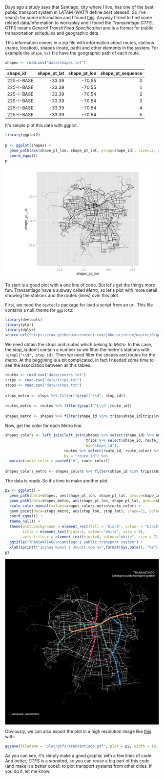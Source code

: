 

Days ago a study says that Santiago, city where I live, has one of the best public transport system in LATAM (WAT?! define *best* please!). So I've search for some information and I found [this](http://www.siemens.com/press/pool/de/feature/2014/infrastructure-cities/2014-06-mobility-opportunity/slide-credo.pdf#page=6). Anyway I tried to find some related data/information to work/play and I found the *Transantiago GTFS*. GTFS means *General Transit Feed Specification* and is a format for public transportation schedules and geographic data.

This information comes in a zip file with information about routes, stations (name, location), shapes (route, path) and other elements in the system. For example the `shape.txt` file have the geographic path of each route.


```r
shapes <- read.csv("data/shapes.txt")
```

|shape_id   | shape_pt_lat| shape_pt_lon| shape_pt_sequence|
|:----------|------------:|------------:|-----------------:|
|225-I-BASE |       -33.39|       -70.55|                 0|
|225-I-BASE |       -33.39|       -70.55|                 1|
|225-I-BASE |       -33.39|       -70.54|                 2|
|225-I-BASE |       -33.39|       -70.54|                 3|
|225-I-BASE |       -33.39|       -70.54|                 4|
|225-I-BASE |       -33.39|       -70.54|                 5|

It's simple plot this data with ggplot.


```r
library(ggplot2)

p <- ggplot(shapes) +
  geom_path(aes(shape_pt_lon, shape_pt_lat, group=shape_id), size=.2, alpha=.1) +
  coord_equal()
p
```

<img src="plot/gtfs-plot_simple.png" title="plot of chunk plot_simple" alt="plot of chunk plot_simple" style="display: block; margin: auto;" />

To start is a good plot with a one line of code. But let's get the things more fun. Transantiago have a subway called *Metro*, so let's plot with more detail showing the stations and the routes (lines) over this plot.

First, we need the `devtools` package for load a script from an url. This file contains a null_theme for `ggplot2`:


```r
library(devtools)
library(plyr)
library(dplyr)
source_url("https://raw.githubusercontent.com/jbkunst/reuse/master/R/gg_themes.R")
```

We need obtain the stops and routes which belong to *Metro*. In this case, the *stop_id* don't contain a number so we filter the metro's stations with `!grepl("\\d", stop_id)`. Then we need filter the shapes and routes for the *metro*. At the beggining is a bit complicated, in fact I needed some time to see the association between all this tables.


```r
routes <- read.csv("data/routes.txt")
trips <- read.csv("data/trips.txt")
stops <- read.csv("data/stops.txt")

stops_metro <- stops %>% filter(!grepl("\\d", stop_id))

routes_metro <- routes %>% filter(grepl("^L\\d",route_id))

shapes_metro <- shapes %>% filter(shape_id %in% trips$shape_id[trips$route_id %in% routes_metro$route_id])
```

Now, get the color for each Metro line.


```r
shapes_colors <- left_join(left_join(shapes %>% select(shape_id) %>% unique(),
                                     trips %>% select(shape_id, route_id) %>% unique(),
                                     by="shape_id"),
                           routes %>% select(route_id, route_color) %>% unique(),
                           by = "route_id") %>%
  mutate(route_color = paste0("#", route_color))

shapes_colors_metro <- shapes_colors %>% filter(shape_id %in% trips$shape_id[trips$route_id %in% routes_metro$route_id])
```

The data is ready. So it's time to make another plot.


```r
p2 <- ggplot() +
  geom_path(data=shapes, aes(shape_pt_lon, shape_pt_lat, group=shape_id), color="white", size=.2, alpha=.1) +
  geom_path(data=shapes_metro, aes(shape_pt_lon, shape_pt_lat, group=shape_id, colour=shape_id), size = 2, alpha=.7) +
  scale_color_manual(values=shapes_colors_metro$route_color) +
  geom_point(data=stops_metro, aes(stop_lon, stop_lat), shape=21, colour="white", alpha =.8) +
  coord_equal() +
  theme_null() +
  theme(plot.background = element_rect(fill = "black", colour = "black"),
        title = element_text(hjust=1, colour="white", size = 8),
        axis.title.x = element_text(hjust=0, colour="white", size = 7)) +
  ggtitle("TRANSANTIAGO\nSantiago's public transport system") + 
  xlab(sprintf("Joshua Kunst | Jkunst.com %s",format(Sys.Date(), "%Y")))
p2
```

<img src="plot/gtfs-plot_complex.png" title="plot of chunk plot_complex" alt="plot of chunk plot_complex" style="display: block; margin: auto;" />

Obviously, we can also export the plot in a high resolution image like [this](https://github.com/jbkunst/r-posts/blob/master/GTFS-Transantiago-ggplot2/plot/gtfs-transantiago.pdf?raw=true) with:


```r
ggsave(filename = "plot/gtfs-transantiago.pdf", plot = p2, width = 16, height = 12, bg = "black")
```

As you can see, it's simply make a good graphic with a few lines of code. And better, *GTFS* is a *standard*, so you can reuse a big part of this code (and make it a better code!) to plot transport systems from other cities. If you do it, let me know.



